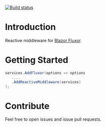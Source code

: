 [![Build status](https://punke.visualstudio.com/Blazor/_apis/build/status/Logixware.Web.Blazor.Fluxor%20CI)](https://punke.visualstudio.com/DotNetStandard/_build/latest?definitionId=40)

# Introduction 
Reactive middleware for [Blazor Fluxor](https://github.com/mrpmorris/blazor-fluxor).

# Getting Started
```csharp
services.AddFluxor(options => options
   ....
   .AddReactiveMiddleware(services)
);
``` 

# Contribute
Feel free to open issues and issue pull requests.



